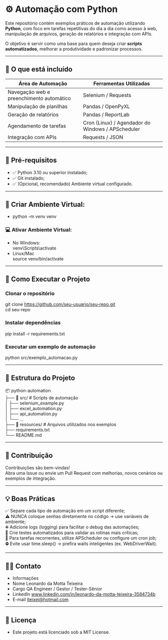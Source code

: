 # ⚙️ Automação com Python

Este repositório contém exemplos práticos de automação utilizando **Python**, com foco em tarefas repetitivas do dia a dia como acesso à web, manipulação de arquivos, geração de relatórios e integração com APIs.

O objetivo é servir como uma base para quem deseja criar **scripts automatizados**, melhorar a produtividade e padronizar processos.

---

## 📌 O que está incluído  

| Área de Automação | Ferramentas Utilizadas |
|-------------------|------------------------|
| Navegação web e preenchimento automático | Selenium / Requests |
| Manipulação de planilhas | Pandas / OpenPyXL |
| Geração de relatórios | Pandas / ReportLab |
| Agendamento de tarefas | Cron (Linux) / Agendador do Windows / APScheduler |
| Integração com APIs | Requests / JSON |

---

## 🧰 Pré-requisitos  

- ✅ Python 3.10 ou superior instalado;  
- ✅ Git instalado;    
- ✅ (Opcional, recomendado) Ambiente virtual configurado.

---

##  🔧 Criar Ambiente Virtual:
- python -m venv venv  
### 💻 Ativar Ambiente Virtual:
- No Windows:  
venv\Scripts\activate  
- Linux/Mac  
source venv/bin/activate  

---

## 🚀 Como Executar o Projeto  
### Clonar o repositório  
git clone https://github.com/seu-usuario/seu-repo.git  
cd seu-repo  

### Instalar dependências  
pip install -r requirements.txt  

### Executar um exemplo de automação  
python src/exemplo_automacao.py  

---

## 📂 Estrutura do Projeto  

📦 python-automation  
├── 📁 src/                    # Scripts de automação  
│   ├── selenium_example.py  
│   ├── excel_automation.py  
│   ├── api_automation.py  
│   └── ...  
├── 📁 resources/              # Arquivos utilizados nos exemplos  
├── requirements.txt  
└── README.md  

---

## 🤝 Contribuição

Contribuições são bem-vindas!  
Abra uma Issue ou envie um Pull Request com melhorias, novos cenários ou exemplos de integração.

---

## 💡 Boas Práticas

✅ Separe cada tipo de automação em um script diferente;  
⚠️ NUNCA coloque senhas diretamente no código → use variáveis de ambiente;  
➕ Adicione logs (logging) para facilitar o debug das automações;  
🧪 Crie testes automatizados para validar as rotinas mais críticas;  
🔁 Para tarefas recorrentes, utilize APScheduler ou configure um cron job;  
⛔ Evite usar time.sleep() → prefira waits inteligentes (ex. WebDriverWait). 

---

## 👩‍💻 Contato

- Informações	
- Nome	Leonardo da Motta Teixeira  
- Cargo	QA Engineer / Gestor / Tester-Sênior  
- LinkedIn	www.linkedin.com/in/leonardo-da-motta-teixeira-3584734b  
- E-mail	lteixei@hotmail.com  

---

## 📝 Licença

- Este projeto está licenciado sob a MIT License.

